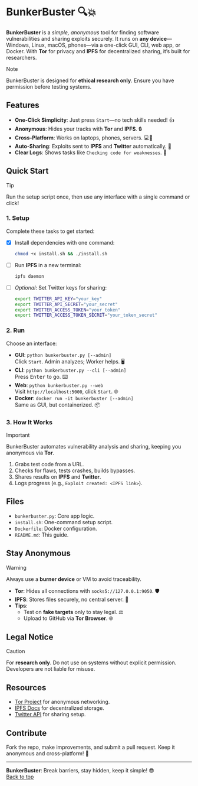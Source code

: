 # BunkerBuster 🔍💥 <a name="top"></a>

**BunkerBuster** is a *simple, anonymous* tool for finding software vulnerabilities and sharing exploits securely. It runs on **any device**—Windows, Linux, macOS, phones—via a one-click GUI, CLI, web app, or Docker. With **Tor** for privacy and **IPFS** for decentralized sharing, it’s built for researchers.

> [!NOTE]  
> BunkerBuster is designed for **ethical research only**. Ensure you have permission before testing systems.

## Features <a name="features"></a>

- **One-Click Simplicity**: Just press `Start`—no tech skills needed! :+1:
- **Anonymous**: Hides your tracks with **Tor** and **IPFS**. :lock:
- **Cross-Platform**: Works on laptops, phones, servers. :computer::iphone:
- **Auto-Sharing**: Exploits sent to **IPFS** and **Twitter** automatically. :rocket:
- **Clear Logs**: Shows tasks like `Checking code for weaknesses`. :memo:

## Quick Start <a name="quick-start"></a>

> [!TIP]  
> Run the setup script once, then use any interface with a single command or click!

### 1. Setup <a name="setup"></a>

Complete these tasks to get started:

- [x] Install dependencies with one command:
  ```bash
  chmod +x install.sh && ./install.sh
  ```
- [ ] Run **IPFS** in a new terminal:
  ```bash
  ipfs daemon
  ```
- [ ] *Optional*: Set Twitter keys for sharing:
  ```bash
  export TWITTER_API_KEY="your_key"
  export TWITTER_API_SECRET="your_secret"
  export TWITTER_ACCESS_TOKEN="your_token"
  export TWITTER_ACCESS_TOKEN_SECRET="your_token_secret"
  ```

### 2. Run <a name="run"></a>

Choose an interface:

- **GUI**: `python bunkerbuster.py [--admin]`  
  Click `Start`. Admin analyzes; Worker helps. :desktop_computer:
- **CLI**: `python bunkerbuster.py --cli [--admin]`  
  Press <kbd>Enter</kbd> to go. :keyboard:
- **Web**: `python bunkerbuster.py --web`  
  Visit `http://localhost:5000`, click `Start`. :globe_with_meridians:
- **Docker**: `docker run -it bunkerbuster [--admin]`  
  Same as GUI, but containerized. :package:

### 3. How It Works <a name="how-it-works"></a>

> [!IMPORTANT]  
> BunkerBuster automates vulnerability analysis and sharing, keeping you anonymous via **Tor**.

1. Grabs test code from a URL.
2. Checks for flaws, tests crashes, builds bypasses.
3. Shares results on **IPFS** and **Twitter**.
4. Logs progress (e.g., `Exploit created: <IPFS link>`).

## Files <a name="files"></a>

- `bunkerbuster.py`: Core app logic.
- `install.sh`: One-command setup script.
- `Dockerfile`: Docker configuration.
- `README.md`: This guide.

## Stay Anonymous <a name="stay-anonymous"></a>

> [!WARNING]  
> Always use a **burner device** or VM to avoid traceability.

- **Tor**: Hides all connections with `socks5://127.0.0.1:9050`. :shield:
- **IPFS**: Stores files securely, no central server. :link:
- **Tips**:
  - Test on **fake targets** only to stay legal. :balance_scale:
  - Upload to GitHub via **Tor Browser**. :globe_with_meridians:

## Legal Notice <a name="legal"></a>

> [!CAUTION]  
> For **research only**. Do not use on systems without explicit permission. Developers are not liable for misuse.

## Resources <a name="resources"></a>

- [Tor Project](https://www.torproject.org/) for anonymous networking.
- [IPFS Docs](https://docs.ipfs.io/) for decentralized storage.
- [Twitter API](https://developer.twitter.com/) for sharing setup.

## Contribute <a name="contribute"></a>

Fork the repo, make improvements, and submit a pull request. Keep it anonymous and cross-platform! :handshake:

---

**BunkerBuster**: Break barriers, stay hidden, keep it simple! :sunglasses:  
[Back to top](#top)